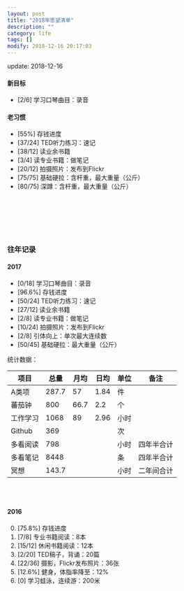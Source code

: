 ```yaml
---
layout: post
title: "2018年愿望清单"
description: ""
category: life
tags: []
modify: 2018-12-16 20:17:03
---
```


update: 2018-12-16


#### 新目标

+ [2/6] 学习口琴曲目：录音

#### 老习惯

+ [55%] 存钱进度
+ [37/24] TED听力练习：速记
+ [38/12] 读业余书籍
+ [3/4] 读专业书籍：做笔记
+ [20/12] 拍摄照片：发布到Flickr
+ [75/75] 基础硬拉：含杆重，最大重量（公斤）
+ [80/75] 深蹲：含杆重，最大重量（公斤）

<br />
<br />
<br />
<br />
<br />

### 往年记录


#### 2017

+ [0/18] 学习口琴曲目：录音
+ [96.6%] 存钱进度
+ [50/24] TED听力练习：速记
+ [27/12] 读业余书籍
+ [2/8] 读专业书籍：做笔记
+ [10/24] 拍摄照片：发布到Flickr
+ [2/8] 引体向上：单次最大连续数
+ [50/45] 基础硬拉：最大重量（公斤）

统计数据：

项目 | 总量 | 月均 | 日均 | 单位 | 备注
-----|------|------|------|------|----
A类项 | 287.7 | 57 | 1.84 | 件   |
蕃茄钟 | 800 | 66.7 | 2.2 | 个   |
工作学习 | 1068 | 89 | 2.96 | 小时|
Github | 369 |     |      | 次   |
多看阅读| 798 |    |      | 小时 | 四年半合计
多看笔记| 8448 |    |     | 条   | 四年半合计
冥想  | 143.7 |    |      | 小时 | 二年间合计

<br />
<br />

#### 2016

0. [75.8%] 存钱进度
1. [7/8] 专业书籍阅读：8本
2. [15/12] 休闲书籍阅读：12本
4. [2/20] TED稿子，背诵：20篇
5. [22/36] 摄影，Flickr发布照片：36张
3. [12.6%] 健身，体脂率降至：12%
6. [0] 学习蛙泳，连续游：200米
